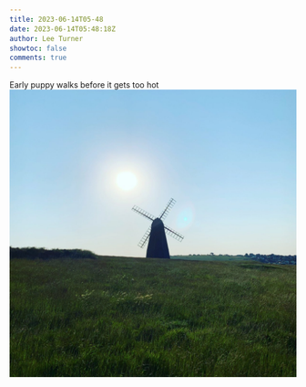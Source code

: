```yaml
---
title: 2023-06-14T05-48
date: 2023-06-14T05:48:18Z
author: Lee Turner
showtoc: false
comments: true
---
```


Early puppy walks before it gets too hot ![](/img/x//1668857875647610880-Fyj5ZBpXwAAkSC0.jpg)

